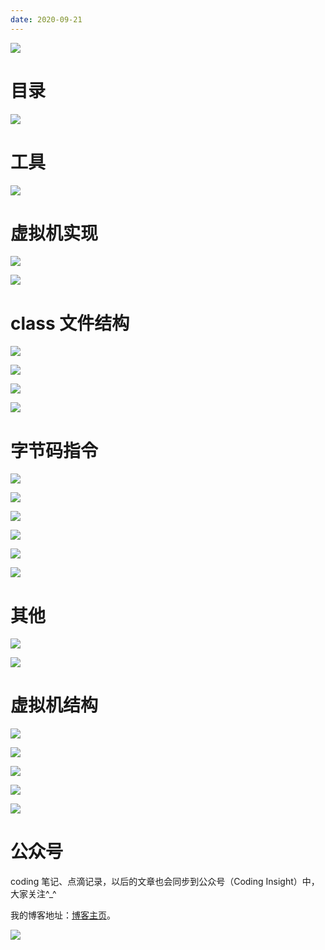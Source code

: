```yaml
---
date: 2020-09-21
---
```


![](http://yano.oss-cn-beijing.aliyuncs.com/2020-09-19-095525.jpg)

# 目录

![](http://yano.oss-cn-beijing.aliyuncs.com/2020-09-21-024135.png)

# 工具

![](http://yano.oss-cn-beijing.aliyuncs.com/2020-09-21-021828.png)

# 虚拟机实现

![](http://yano.oss-cn-beijing.aliyuncs.com/2020-09-21-021950.png)

![](http://yano.oss-cn-beijing.aliyuncs.com/2020-09-21-022023.png)

# class 文件结构

![](http://yano.oss-cn-beijing.aliyuncs.com/2020-09-21-022056.png)

![](http://yano.oss-cn-beijing.aliyuncs.com/2020-09-21-022138.png)

![](http://yano.oss-cn-beijing.aliyuncs.com/2020-09-21-022208.png)

![](http://yano.oss-cn-beijing.aliyuncs.com/2020-09-21-022302.png)

# 字节码指令

![](http://yano.oss-cn-beijing.aliyuncs.com/2020-09-21-022335.png)

![](http://yano.oss-cn-beijing.aliyuncs.com/2020-09-21-022411.png)

![](http://yano.oss-cn-beijing.aliyuncs.com/2020-09-21-024315.png)

![](http://yano.oss-cn-beijing.aliyuncs.com/2020-09-21-022635.png)

![](http://yano.oss-cn-beijing.aliyuncs.com/2020-09-21-022724.png)

![](http://yano.oss-cn-beijing.aliyuncs.com/2020-09-21-022748.png)

# 其他

![](http://yano.oss-cn-beijing.aliyuncs.com/2020-09-21-022818.png)

![](http://yano.oss-cn-beijing.aliyuncs.com/2020-09-21-024514.png)

# 虚拟机结构

![](http://yano.oss-cn-beijing.aliyuncs.com/2020-09-21-023614.png)

![](http://yano.oss-cn-beijing.aliyuncs.com/2020-09-21-023705.png)

![](http://yano.oss-cn-beijing.aliyuncs.com/2020-09-21-023741.png)

![](http://yano.oss-cn-beijing.aliyuncs.com/2020-09-21-023822.png)

![](http://yano.oss-cn-beijing.aliyuncs.com/2020-09-21-023843.png)

# 公众号

coding 笔记、点滴记录，以后的文章也会同步到公众号（Coding Insight）中，大家关注^_^

我的博客地址：[博客主页](https://yano-nankai.notion.site/yano-nankai/Yano-Space-ff42bde7acd1467eb3ae63dc0d4a9f8c)。

![](http://yano.oss-cn-beijing.aliyuncs.com/2019-07-29-qrcode_for_gh_a26ce4572791_258.jpg)
